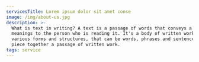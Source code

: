 ```yaml
---
servicesTitle: Lorem ipsum dolor sit amet conse
image: /img/about-us.jpg
description: >-
  What is text in writing? A text is a passage of words that conveys a set of
  meanings to the person who is reading it. It's a body of written work, in
  various forms and structures, that can be words, phrases and sentences that
  piece together a passage of written work.
tags: service
---
```


